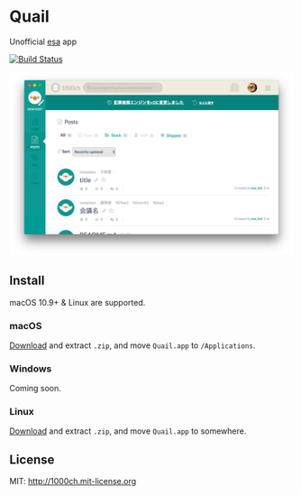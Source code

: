 # Quail

Unofficial [esa](https://esa.io/) app

[![Build Status](https://travis-ci.org/1000ch/quail.svg?branch=master)](https://travis-ci.org/1000ch/quail)

![Quail demo](demo.png)

## Install

macOS 10.9+ & Linux are supported.

### macOS

[Download](https://github.com/1000ch/quail/releases) and extract `.zip`, and move `Quail.app` to `/Applications`.

### Windows

Coming soon.

### Linux

[Download](https://github.com/1000ch/quail/releases) and extract `.zip`, and move `Quail.app` to somewhere.

## License

MIT: http://1000ch.mit-license.org
